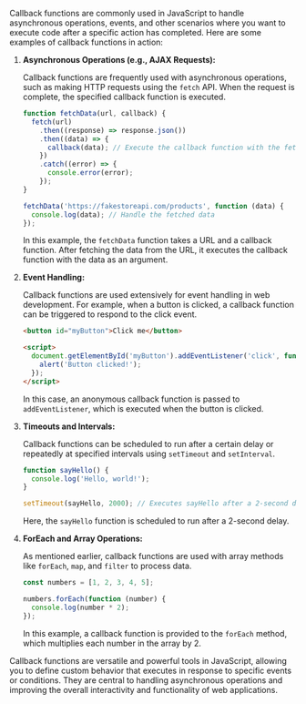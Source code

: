 Callback functions are commonly used in JavaScript to handle asynchronous operations, events, and other scenarios where you want to execute code after a specific action has completed. Here are some examples of callback functions in action:

1. **Asynchronous Operations (e.g., AJAX Requests):**

   Callback functions are frequently used with asynchronous operations, such as making HTTP requests using the `fetch` API. When the request is complete, the specified callback function is executed.

   ```javascript
   function fetchData(url, callback) {
     fetch(url)
       .then((response) => response.json())
       .then((data) => {
         callback(data); // Execute the callback function with the fetched data
       })
       .catch((error) => {
         console.error(error);
       });
   }

   fetchData('https://fakestoreapi.com/products', function (data) {
     console.log(data); // Handle the fetched data
   });
   ```

   In this example, the `fetchData` function takes a URL and a callback function. After fetching the data from the URL, it executes the callback function with the data as an argument.

2. **Event Handling:**

   Callback functions are used extensively for event handling in web development. For example, when a button is clicked, a callback function can be triggered to respond to the click event.

   ```html
   <button id="myButton">Click me</button>

   <script>
     document.getElementById('myButton').addEventListener('click', function () {
       alert('Button clicked!');
     });
   </script>
   ```

   In this case, an anonymous callback function is passed to `addEventListener`, which is executed when the button is clicked.

3. **Timeouts and Intervals:**

   Callback functions can be scheduled to run after a certain delay or repeatedly at specified intervals using `setTimeout` and `setInterval`.

   ```javascript
   function sayHello() {
     console.log('Hello, world!');
   }

   setTimeout(sayHello, 2000); // Executes sayHello after a 2-second delay
   ```

   Here, the `sayHello` function is scheduled to run after a 2-second delay.

4. **ForEach and Array Operations:**

   As mentioned earlier, callback functions are used with array methods like `forEach`, `map`, and `filter` to process data.

   ```javascript
   const numbers = [1, 2, 3, 4, 5];

   numbers.forEach(function (number) {
     console.log(number * 2);
   });
   ```

   In this example, a callback function is provided to the `forEach` method, which multiplies each number in the array by 2.

Callback functions are versatile and powerful tools in JavaScript, allowing you to define custom behavior that executes in response to specific events or conditions. They are central to handling asynchronous operations and improving the overall interactivity and functionality of web applications.
